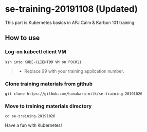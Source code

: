 # se-training-20191108 (Updated)
This part is Kubernetes basics in APJ Calm &amp; Karbon 101 training

## How to use
### Log-on kubectl client VM 
```
ssh into KUBE-CLIENT99 VM on POC#11
```
> * Replace 99 with your training application number.

### Clone training materials from github
```
git clone https://github.com/hanakara-milk/se-training-20191026
```

### Move to training materials directory
```
cd se-training-20191026
```

Have a fun with Kubernetes!
